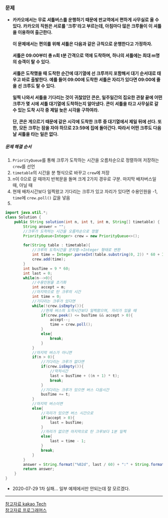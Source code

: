 ### 문제
* **카카오에서는 무료 셔틀버스를 운행하기 때문에 판교역에서 편하게 사무실로 올 수 있다. 카카오의 직원은 서로를 '크루'라고 부르는데, 아침마다 많은 크루들이 이 셔틀을 이용하여 출근한다.<br/><br/>이 문제에서는 편의를 위해 셔틀은 다음과 같은 규칙으로 운행한다고 가정하자.<br/><br/>셔틀은 09:00부터 총 n회 t분 간격으로 역에 도착하며, 하나의 셔틀에는 최대 m명의 승객이 탈 수 있다.<br/><br/>셔틀은 도착했을 때 도착한 순간에 대기열에 선 크루까지 포함해서 대기 순서대로 태우고 바로 출발한다. 예를 들어 09:00에 도착한 셔틀은 자리가 있다면 09:00에 줄을 선 크루도 탈 수 있다.<br/><br/>일찍 나와서 셔틀을 기다리는 것이 귀찮았던 콘은, 일주일간의 집요한 관찰 끝에 어떤 크루가 몇 시에 셔틀 대기열에 도착하는지 알아냈다. 콘이 셔틀을 타고 사무실로 갈 수 있는 도착 시각 중 제일 늦은 시각을 구하여라.<br/><br/>단, 콘은 게으르기 때문에 같은 시각에 도착한 크루 중 대기열에서 제일 뒤에 선다. 또한, 모든 크루는 잠을 자야 하므로 23:59에 집에 돌아간다. 따라서 어떤 크루도 다음날 셔틀을 타는 일은 없다.<br/>**

##### 문제 해결 순서
1. `PriorityQueue`를 통해 크루가 도착하는 시간을 오름차순으로 정렬하여 저장하는 `crew`를 선언
2. `timetable`의 시간을 분 형식으로 바꾸고 `crew`에 저장
3. n이 0으로 갈 때까지 반복문을 돌며 크게 2가지 경우로 구분. 마지막 배차버스일 때, 아닐 때
4. 현재 배차시간보다 일찍왔고 기다리는 크루가 있고 자리가 있다면 수용인원을 -1, `time`에 `crew.poll()` 값을 넣음
5. 
```java
import java.util.*;
class Solution {
    public String solution(int n, int t, int m, String[] timetable) {
        String answer = "";
        //크루가 도착하는 시간을 오름차순으로 정렬
        PriorityQueue<Integer> crew = new PriorityQueue<>();
        
        for(String table : timetable){
            //크루의 도착시간을 문자열->Integer 형태로 변환
            int time = Integer.parseInt(table.substring(0, 2)) * 60 + Integer.parseInt(table.substring(3));
            crew.add(time);
        }
        int busTime = 9 * 60;
        int last = 0;
        while(n-->0){
            //수용인원을 초기화
            int accept = m; 
            //마지막으로 탄 크루의 시간
            int time = 0;
            //기다리는 크루가 있다면
            while(!crew.isEmpty()){
                //현재 버스의 도착시간보다 일찍왔으며, 자리가 있을 때
                if(crew.peek() <= busTime && accept > 0){
                    accept--;
                    time = crew.poll();
                }
                else{
                    break;
                }
            }
            //마지막 버스가 아니면
            if(n > 0){
                //기다리는 크루가 없다면
                if(crew.isEmpty()){
                    //막차시간
                    last = busTime + ((n + 1) * t);
                    break;
                }
                //기다리는 크루가 있으면 버스 다음시간
                busTime += t;
            }
            //마지막 버스이면
            else{
                //자리가 있으면 버스 시간으로
                if(accept > 0){
                    last = busTime;
                }
                //자리가 없으면 마지막으로 탄 크루보다 1분 일찍
                else{
                    last = time - 1;
                }
                break;
            }
        }
        answer = String.format("%02d", last / 60) + ":" + String.format("%02d", last % 60);
        return answer;
    }
}
```
* 2020-07-29 1차 실패... 일부 예제에서만 안되는데 잘 모르겠다.
---
[참고자료 kakao Tech](https://tech.kakao.com/2017/09/27/kakao-blind-recruitment-round-1/)<br/>
[참고자료 프로그래머스](https://programmers.co.kr/)
